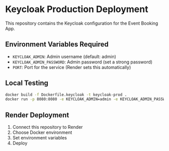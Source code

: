 # Keycloak Production Deployment

This repository contains the Keycloak configuration for the Event Booking App.

## Environment Variables Required

- `KEYCLOAK_ADMIN`: Admin username (default: admin)
- `KEYCLOAK_ADMIN_PASSWORD`: Admin password (set a strong password)
- `PORT`: Port for the service (Render sets this automatically)

## Local Testing

```bash
docker build -f Dockerfile.keycloak -t keycloak-prod .
docker run -p 8080:8080 -e KEYCLOAK_ADMIN=admin -e KEYCLOAK_ADMIN_PASSWORD=admin keycloak-prod
```

## Render Deployment

1. Connect this repository to Render
2. Choose Docker environment
3. Set environment variables
4. Deploy
